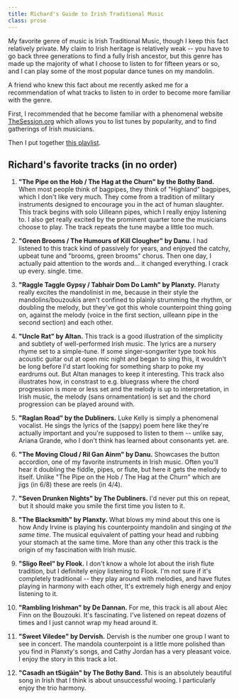 ```yaml
---
title: Richard's Guide to Irish Traditional Music
class: prose
---
```


My favorite genre of music is Irish Traditional Music, though I keep this fact relatively private.
My claim to Irish heritage is relatively weak -- you have to go back three generations to find a fully Irish ancestor,
but this genre has made up the majority of what I choose to listen to for fifteen years or so, and I can play some of
the most popular dance tunes on my mandolin.

A friend who knew this fact about me recently asked me for a recommendation of what tracks to listen to in order to
become more familiar with the genre.

First, I recommended that he become familiar with a phenomenal website [TheSession.org](https://thesession.org) which allows
you to list tunes by popularity, and to find gatherings of Irish musicians.

Then I put together [this playlist](https://open.spotify.com/playlist/1iqIRmTIaa5Fj0OWPTy1hr).

## Richard's favorite tracks (in no order)

1. **"The Pipe on the Hob / The Hag at the Churn" by the Bothy Band.** When most people think of bagpipes, they think of "Highland" bagpipes, which
I don't like very much. They come from a tradition of military instruments designed to encourage you in the act of human
slaughter. This track begins with solo Uilleann pipes, which I really enjoy listening to. I also get really excited by the
prominent quarter tone the musicians choose to play. The track repeats the tune maybe a little too much.

2. **"Green Brooms / The Humours of Kill Clougher" by Danu.** I had listened to this track kind of passively for years, and
enjoyed the catchy, upbeat tune and "brooms, green brooms" chorus. Then one day, I actually paid attention to the words and...
it changed everything. I crack up every. single. time.

3. **"Raggle Taggle Gypsy / Tabhair Dom Do Lamh" by Planxty.** Planxty really excites the mandolinist in me, because in their
style the mandolins/bouzoukis aren't confined to plainly strumming the rhythm, or doubling the melody, but they've got this
whole counterpoint thing going on, against the melody (voice in the first section, uilleann pipe in the second section) and each other.

4. **"Uncle Rat" by Altan.** This track is a good illustration of the simplicity and subtlety of well-performed Irish music.
The lyrics are a nursery rhyme set to a simple-tune. If some singer-songwriter type took his acoustic guitar out at open mic
night and began to sing this, it wouldn't be long before I'd start looking for something sharp to poke my eardrums out. But
Altan manages to keep it interesting. This track also illustrates how, in constrast to e.g. bluegrass where the chord
progression is more or less set and the melody is up to interpretation, in Irish music, the melody (sans ornamentation) is set
and the chord progression can be played around with.

5. **"Raglan Road" by the Dubliners.** Luke Kelly is simply a phenomenal vocalist. He sings the lyrics of the (sappy) poem here like
they're actually important and you're supposed to listen to them -- unlike say, Ariana Grande, who I don't think has learned
about consonants yet.
are.

6. **"The Moving Cloud / Ril Gan Ainm" by Danu.** Showcases the button accordion, one of my favorite instruments in Irish
music. Often you'll hear it doubling the fiddle, pipes, or flute, but here it gets the melody to itself. Unlike
"The Pipe on the Hob / The Hag at the Churn" which are jigs (in 6/8) these are reels (in 4/4).

7. **"Seven Drunken Nights" by The Dubliners.** I'd never put this on repeat, but it should make you smile the first time
you listen to it.

8. **"The Blacksmith" by Planxty.** What blows my mind about this one is how Andy Irvine is playing his counterpointy mandolin
and singing *at the same time*. The musical equivalent of patting your head and rubbing your stomach at the same time.
More than any other this track is the origin of my fascination with Irish music.

9. **"Sligo Reel" by Flook.** I don't know a whole lot about the irish flute tradition, but I definitely enjoy listening to Flook.
I'm not sure if it's completely traditional -- they play around with melodies, and have flutes playing in harmony with each other,
It's extremely high energy and enjoy listening to it.

10. **"Rambling Irishman" by De Dannan.** For me, this track is all about Alec Finn on the Bouzouki. It's fascinating. I've
listened on repeat dozens of times and I just cannot wrap my head around it.

11. **"Sweet Viledee" by Dervish.** Dervish is the number one group I want to see in concert. The mandola counterpoint is a
little more polished than you find in Planxty's songs, and Cathy Jordan has a very pleasant voice. I enjoy the story in this
track a lot.

12. **"Casadh an tSúgáin" by The Bothy Band.** This is an absolutely beautiful song in Irish that I think is about
unsuccessful wooing. I particularly enjoy the trio harmony.
